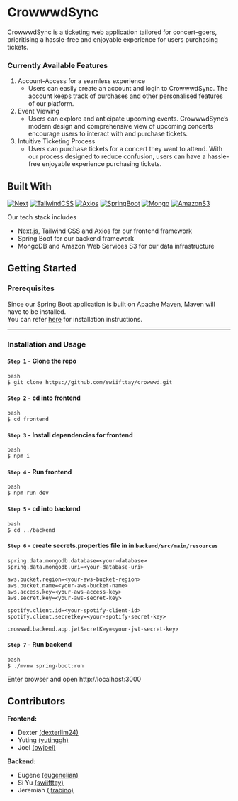 # CrowwwdSync

CrowwwdSync is a ticketing web application tailored for concert-goers, prioritising a hassle-free and enjoyable experience for users purchasing tickets. 
### Currently Available Features
1. Account-Access for a seamless experience
    - Users can easily create an account and login to CrowwwdSync. The account keeps track of purchases and other personalised features of our platform.
2. Event Viewing
    - Users can explore and anticipate upcoming events. CrowwwdSync’s modern design and comprehensive view of upcoming concerts encourage users to interact with and purchase tickets.
3. Intuitive Ticketing Process
    - Users can purchase tickets for a concert they want to attend. With our process designed to reduce confusion, users can have a hassle-free enjoyable experience purchasing tickets.

## Built With
[![Next][Next.js]][Next-url]
[![TailwindCSS][TailwindCSS]][TailwindCSS-url]
[![Axios][Axios]][Axios-url]
[![SpringBoot][SpringBoot]][SpringBoot-url]
[![Mongo][MongoDB]][Mongo-url]
[![AmazonS3][AmazonS3]][AmazonS3-url]

Our tech stack includes 
- Next.js, Tailwind CSS and Axios for our frontend framework
- Spring Boot for our backend framework
- MongoDB and Amazon Web Services S3 for our data infrastructure

## Getting Started

### Prerequisites
Since our Spring Boot application is built on Apache Maven, Maven will have to be installed.  
You can refer [here](https://maven.apache.org/install.html) for installation instructions. 

---
### Installation and Usage

#### `Step 1` - Clone the repo
```
bash
$ git clone https://github.com/swiifttay/crowwwd.git
```
#### `Step 2` - cd into frontend
```
bash
$ cd frontend
```
#### `Step 3` - Install dependencies for frontend
```
bash
$ npm i
```
#### `Step 4` - Run frontend
```
bash
$ npm run dev
```
#### `Step 5` - cd into backend
```
bash
$ cd ../backend
```
#### `Step 6` - create secrets.properties file in in `backend/src/main/resources`
```
spring.data.mongodb.database=<your-database>
spring.data.mongodb.uri=<your-database-uri>

aws.bucket.region=<your-aws-bucket-region>
aws.bucket.name=<your-aws-bucket-name>
aws.access.key=<your-aws-access-key>
aws.secret.key=<your-aws-secret-key>

spotify.client.id=<your-spotify-client-id>
spotify.client.secretkey=<your-spotify-secret-key>

crowwwd.backend.app.jwtSecretKey=<your-jwt-secret-key>
```
#### `Step 7` - Run backend
```
bash
$ ./mvnw spring-boot:run
```
Enter browser and open http://localhost:3000

## Contributors

**Frontend:**
- Dexter    [(dexterlim24)](https://github.com/dexterlim24)
- Yuting    [(yutinggh)](https://github.com/yutinggh)
- Joel      [(owjoel)](https://github.com/owjoel)

**Backend:**
- Eugene    [(eugenelian)](https://github.com/eugenelian)
- Si Yu     [(swiifttay)](https://github.com/swiifttay)
- Jeremiah  [(jtrabino)](https://github.com/jtrabino)

<!-- MARKDOWN LINKS & IMAGES -->
[Next.js]: https://img.shields.io/badge/next.js-000000?style=for-the-badge&logo=nextdotjs&logoColor=white
[Next-url]: https://nextjs.org/
[TailwindCSS]: https://img.shields.io/badge/tailwindcss-%2338B2AC.svg?style=for-the-badge&logo=tailwind-css&logoColor=white
[TailwindCSS-url]: https://tailwindcss.com
[Axios]: https://img.shields.io/badge/axios-5a29e4?style=for-the-badge&logo=axios
[Axios-url]: https://axios-http.com
[SpringBoot]: https://img.shields.io/badge/spring%20boot-6DB33F?style=for-the-badge&logo=springboot&logoColor=white
[SpringBoot-url]: https://spring.io/projects/spring-boot
[MongoDB]: https://img.shields.io/badge/MongoDB-%2347a248.svg?style=for-the-badge&logo=mongodb&logoColor=white
[Mongo-url]: https://www.mongodb.com
[AmazonS3]: https://img.shields.io/badge/amazon%20s3-569A31?style=for-the-badge&logo=amazons3&logoColor=white
[AmazonS3-url]: https://aws.amazon.com/s3/
